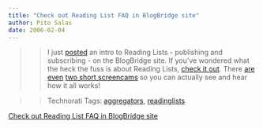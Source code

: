 ```yaml
---
title: "Check out Reading List FAQ in BlogBridge site"
author: Pito Salas
date: 2006-02-04
---
```



>>

>> I just
[posted](<http://www.blogbridge.com/archives/2006/02/what_is_a_blogb.php>) an
intro to Reading Lists - publishing and subscribing - on the BlogBridge site.
If you've wondered what the heck the fuss is about Reading Lists, [check it
out](<http://www.blogbridge.com/archives/2006/02/what_is_a_blogb.php>). There
[are even](<http://www.blogbridge.com/archives/2006/01/new_screencast.php>)
[two short
screencams](<http://www.blogbridge.com/movies/bbreadinglistpub.mov>) so you
can actually see and hear how it all works!

>>

>> Technorati Tags:
[aggregators](<http://www.technorati.com/tag/aggregators>),
[readinglists](<http://www.technorati.com/tag/readinglists>)


[Check out Reading List FAQ in BlogBridge site](None)

